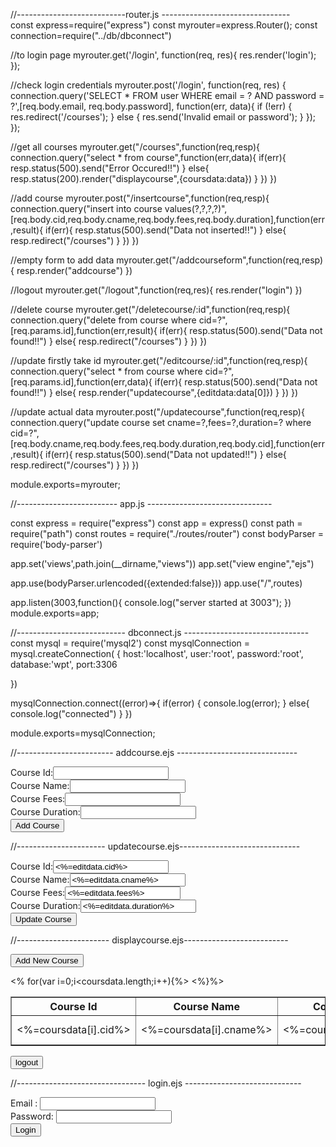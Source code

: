 //---------------------------router.js --------------------------------<br>
const express=require("express")
const myrouter=express.Router();
const connection=require("../db/dbconnect")

//to login page
myrouter.get('/login', function(req, res){
    res.render('login');
});

//check login credentials
myrouter.post('/login', function(req, res) {
    connection.query('SELECT * FROM user WHERE email = ? AND password = ?',[req.body.email, req.body.password], 
        function(err, data){
        if (!err) {
            res.redirect('/courses');
        } else {
            res.send('Invalid email or password');
        }
    });
});

//get all courses
myrouter.get("/courses",function(req,resp){
    connection.query("select * from course",function(err,data){
        if(err){
            resp.status(500).send("Error Occured!!")
        }
        else{
            resp.status(200).render("displaycourse",{coursdata:data})
        }
    })
})

//add course
myrouter.post("/insertcourse",function(req,resp){
    connection.query("insert into course values(?,?,?,?)",[req.body.cid,req.body.cname,req.body.fees,req.body.duration],function(err,result){
        if(err){
            resp.status(500).send("Data not inserted!!")
        }
        else{
                resp.redirect("/courses")
            }
        })
    })
    
//empty form to add data
myrouter.get("/addcourseform",function(req,resp){
    resp.render("addcourse")
})

//logout
myrouter.get("/logout",function(req,res){
    res.render("login")
})

//delete course
myrouter.get("/deletecourse/:id",function(req,resp){
    connection.query("delete from course where cid=?",[req.params.id],function(err,result){
        if(err){
            resp.status(500).send("Data not found!!")
        }
        else{
                resp.redirect("/courses")
        }
    })
})

//update firstly take id
myrouter.get("/editcourse/:id",function(req,resp){
    connection.query("select * from course where cid=?",[req.params.id],function(err,data){
        if(err){
            resp.status(500).send("Data not found!!")
        }
        else{
            resp.render("updatecourse",{editdata:data[0]})
        }
    })
})

//update actual data
myrouter.post("/updatecourse",function(req,resp){
    connection.query("update course set cname=?,fees=?,duration=? where cid=?",[req.body.cname,req.body.fees,req.body.duration,req.body.cid],function(err,result){
        if(err){
            resp.status(500).send("Data not updated!!")
        }
        else{
            resp.redirect("/courses")
        }
    })
})

module.exports=myrouter;

//------------------------- app.js -------------------------------<br>

const express = require("express")
const app = express()
const path = require("path")
const routes = require("./routes/router")
const bodyParser = require('body-parser')

app.set('views',path.join(__dirname,"views"))
app.set("view engine","ejs")

app.use(bodyParser.urlencoded({extended:false}))
app.use("/",routes)

app.listen(3003,function(){
    console.log("server started at 3003");
})
module.exports=app;

//--------------------------- dbconnect.js -------------------------------<br>
const mysql = require('mysql2')
const mysqlConnection = mysql.createConnection(
{
   host:'localhost',
   user:'root',
   password:'root',
   database:'wpt',
   port:3306

})

mysqlConnection.connect((error)=>{
    if(error)
    {
        console.log(error);
    }
    else{
        console.log("connected")
    }
})

module.exports=mysqlConnection;

//------------------------ addcourse.ejs ------------------------------<br>
 <form action="/insertcourse" method="post">
        Course Id:<input type="text" name="cid" id="cid"><br>
        Course Name:<input type="text" name="cname" id="cname"><br>
        Course Fees:<input type="text" name="fees" id="fees"><br>
        Course Duration:<input type="text" name="duration" id="duration"><br>
        <button type="submit" name="btn" id="btn">Add Course</button>
    </form>

//---------------------- updatecourse.ejs------------------------------<br>
 <form action="/updatecourse" method="post">
        Course Id:<input type="text" name="cid" id="cid" value="<%=editdata.cid%>" readonly><br>
        Course Name:<input type="text" name="cname" id="cname" value="<%=editdata.cname%>"><br>
        Course Fees:<input type="text" name="fees" id="fees" value="<%=editdata.fees%>"><br>
        Course Duration:<input type="text" name="duration" id="duration" value="<%=editdata.duration%>"><br>
        <button type="submit" name="btn" id="btn">Update Course</button>
    </form>

//----------------------- displaycourse.ejs--------------------------<br>
    <form action="/addcourseform">
        <button type="submit" name="btnadd" id="add" value="add">Add New Course</button>
    </form>
    <table border="1">
        <tr>
            <th>Course Id</th>
            <th>Course Name</th>
            <th>Course fees</th>
            <th>Course Duration</th>
        </tr>
        <% for(var i=0;i<coursdata.length;i++){%>
            <tr>
                <td><%=coursdata[i].cid%></td>
                <td><%=coursdata[i].cname%></td>
                <td><%=coursdata[i].fees%></td>
                <td><%=coursdata[i].duration%></td>
                <td>
                    <a href="deletecourse/<%=coursdata[i].cid%>">Delete</a>
                    <a href="editcourse/<%=coursdata[i].cid%>">Edit</a>
                </td>
            </tr>
        <%}%>
    </table>
    <form action="/logout">
        <button type="submit">logout</button>
    </form>

   //-------------------------------- login.ejs -----------------------------<br>
 <form action="/login" method="post">
        <label>Email : 
            <input type="email" name="email" id="email">
        </label><br>
        <label>Password:
            <input type="password" name="password" id="password">
        </label><br>
        <button type="submit">Login</button>
    </form>
